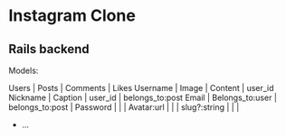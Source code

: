 # Instagram Clone

## Rails backend

Models:

  Users       |        Posts     |    Comments        |  Likes
Username      | Image            |  Content           | user_id
Nickname      | Caption          |  user_id           | belongs_to:post
Email         | Belongs_to:user  |  belongs_to:post   |
Password      |                  |                    |
Avatar:url    |                  |                    |
slug?:string  |                  |                    |

* ...

